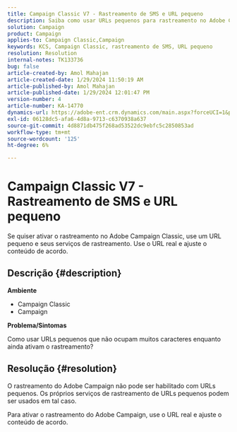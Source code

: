 ```yaml
---
title: Campaign Classic V7 - Rastreamento de SMS e URL pequeno
description: Saiba como usar URLs pequenos para rastreamento no Adobe Campaign Classic v7.
solution: Campaign
product: Campaign
applies-to: Campaign Classic,Campaign
keywords: KCS, Campaign Classic, rastreamento de SMS, URL pequeno
resolution: Resolution
internal-notes: TK133736
bug: false
article-created-by: Amol Mahajan
article-created-date: 1/29/2024 11:50:19 AM
article-published-by: Amol Mahajan
article-published-date: 1/29/2024 12:01:47 PM
version-number: 4
article-number: KA-14770
dynamics-url: https://adobe-ent.crm.dynamics.com/main.aspx?forceUCI=1&pagetype=entityrecord&etn=knowledgearticle&id=6851d290-9cbe-ee11-9079-6045bd0061cb
exl-id: 06128dc5-afa6-4d8a-9713-c6370938a637
source-git-commit: 4d8871db475f268ad53522dc9ebfc5c2850853ad
workflow-type: tm+mt
source-wordcount: '125'
ht-degree: 6%

---
```


# Campaign Classic V7 - Rastreamento de SMS e URL pequeno


Se quiser ativar o rastreamento no Adobe Campaign Classic, use um URL pequeno e seus serviços de rastreamento. Use o URL real e ajuste o conteúdo de acordo.

## Descrição {#description}


<b>Ambiente</b>

- Campaign Classic
- Campaign




<b>Problema/Sintomas</b>

Como usar URLs pequenos que não ocupam muitos caracteres enquanto ainda ativam o rastreamento?


## Resolução {#resolution}


O rastreamento do Adobe Campaign não pode ser habilitado com URLs pequenos. Os próprios serviços de rastreamento de URLs pequenos podem ser usados em tal caso.

Para ativar o rastreamento do Adobe Campaign, use o URL real e ajuste o conteúdo de acordo.
